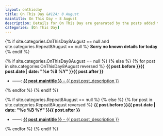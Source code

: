 ```yaml
---
layout: onthisday
title: On This Day &#124; 8 August
maintitle: On This Day — 8 August
description: Details for On This Day are genarated by the posts added to the website so the content is subject to changes/updates over time.
categories: [On This Day]
---
```


{% if site.categories.OnThisDay8August == null and site.categories.Repeat8August == null %}
<strong>Sorry no known details for today</strong>
{% endif %}

{% if site.categories.OnThisDay8August == null %}
{% else %}
{% for post in site.categories.OnThisDay8August reversed %}
<strong>{{ post.before }}{{ post.date | date: "%e %B %Y" }}{{ post.after }}</strong>
<ul>
<li> ——: <a class="{{ post.class }}" href="{{ post.url }}"><strong>{{ post.maintitle }}</strong> - {{ post.post_description }}</a></li>
</ul>
{% endfor %}
{% endif %}

{% if site.categories.Repeat8August == null %}
{% else %}
{% for post in site.categories.Repeat8August reversed %}
<strong>{{ post.before }}{{ post.date | date: "%e %B %Y" }}{{ post.after }}</strong>
<ul>
<li> ——: <a class="{{ post.class }}" href="{{ post.url }}"><strong>{{ post.maintitle }}</strong> - {{ post.post_description }}</a></li>
</ul>
{% endfor %}
{% endif %}
